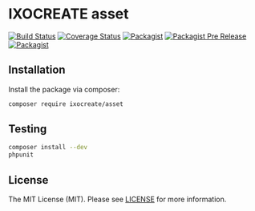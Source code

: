 # IXOCREATE asset

[![Build Status](https://travis-ci.com/ixocreate/asset.svg?branch=master)](https://travis-ci.com/ixocreate/asset)
[![Coverage Status](https://coveralls.io/repos/github/ixocreate/asset/badge.svg?branch=develop)](https://coveralls.io/github/ixocreate/asset?branch=develop)
[![Packagist](https://img.shields.io/packagist/v/ixocreate/asset.svg)](https://packagist.org/packages/ixocreate/asset)
[![Packagist Pre Release](https://img.shields.io/packagist/vpre/ixocreate/asset.svg)](https://packagist.org/packages/ixocreate/asset)
[![Packagist](https://img.shields.io/packagist/l/ixocreate/asset.svg)](https://packagist.org/packages/ixocreate/asset)

## Installation

Install the package via composer:

```sh
composer require ixocreate/asset
```

## Testing

```sh
composer install --dev
phpunit
```

## License

The MIT License (MIT). Please see [LICENSE](LICENSE) for more information.
